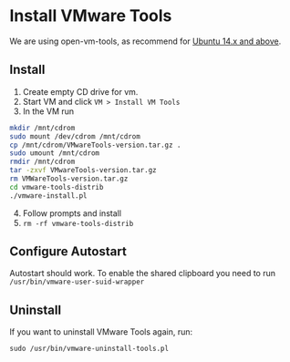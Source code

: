 # Install VMware Tools

We are using open-vm-tools, as recommend for [Ubuntu 14.x and above](https://kb.vmware.com/s/article/1022525).

## Install

1. Create empty CD drive for vm.
2. Start VM and click `VM > Install VM Tools`
3. In the VM run

```sh
mkdir /mnt/cdrom
sudo mount /dev/cdrom /mnt/cdrom
cp /mnt/cdrom/VMwareTools-version.tar.gz .
sudo umount /mnt/cdrom
rmdir /mnt/cdrom
tar -zxvf VMwareTools-version.tar.gz
rm VMWareTools-version.tar.gz
cd vmware-tools-distrib
./vmware-install.pl
```
4. Follow prompts and install
5. `rm -rf vmware-tools-distrib`

## Configure Autostart
Autostart should work. To enable the shared clipboard you need to run `/usr/bin/vmware-user-suid-wrapper`

## Uninstall
If you want to uninstall VMware Tools again, run:
```shell
sudo /usr/bin/vmware-uninstall-tools.pl
```
